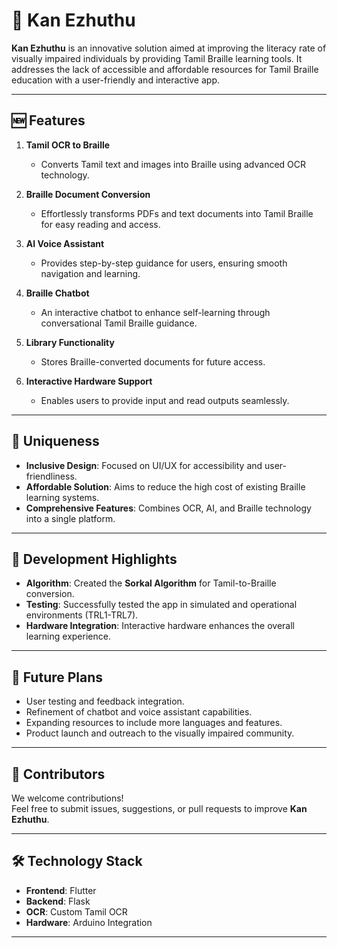 # 🌟 Kan Ezhuthu  

**Kan Ezhuthu** is an innovative solution aimed at improving the literacy rate of visually impaired individuals by providing Tamil Braille learning tools. It addresses the lack of accessible and affordable resources for Tamil Braille education with a user-friendly and interactive app.  

---

## 🆕 Features  

1. **Tamil OCR to Braille**  
   - Converts Tamil text and images into Braille using advanced OCR technology.  

2. **Braille Document Conversion**  
   - Effortlessly transforms PDFs and text documents into Tamil Braille for easy reading and access.  

3. **AI Voice Assistant**  
   - Provides step-by-step guidance for users, ensuring smooth navigation and learning.  

4. **Braille Chatbot**  
   - An interactive chatbot to enhance self-learning through conversational Tamil Braille guidance.  

5. **Library Functionality**  
   - Stores Braille-converted documents for future access.  

6. **Interactive Hardware Support**  
   - Enables users to provide input and read outputs seamlessly.  

---

## 🎯 Uniqueness  

- **Inclusive Design**: Focused on UI/UX for accessibility and user-friendliness.  
- **Affordable Solution**: Aims to reduce the high cost of existing Braille learning systems.  
- **Comprehensive Features**: Combines OCR, AI, and Braille technology into a single platform.  

---

## 🚀 Development Highlights  

- **Algorithm**: Created the **Sorkal Algorithm** for Tamil-to-Braille conversion.  
- **Testing**: Successfully tested the app in simulated and operational environments (TRL1-TRL7).  
- **Hardware Integration**: Interactive hardware enhances the overall learning experience.  

---

## 🌱 Future Plans  

- User testing and feedback integration.  
- Refinement of chatbot and voice assistant capabilities.  
- Expanding resources to include more languages and features.  
- Product launch and outreach to the visually impaired community.  

---

## 🤝 Contributors  

We welcome contributions!  
Feel free to submit issues, suggestions, or pull requests to improve **Kan Ezhuthu**.  

---

## 🛠️ Technology Stack  

- **Frontend**: Flutter  
- **Backend**: Flask  
- **OCR**: Custom Tamil OCR  
- **Hardware**: Arduino Integration  

---
